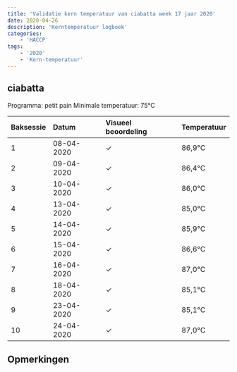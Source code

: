 ```yaml
---
title: 'Validatie kern temperatuur van ciabatta week 17 jaar 2020'
date: 2020-04-26
description: 'Kerntemperatuur logboek'
categories:
    - 'HACCP'
tags:
    - '2020'
    - 'Kern-temperatuur'
---
```


## ciabatta

Programma: petit pain
Minimale temperatuur: 75°C

| Baksessie | Datum | Visueel beoordeling | Temperatuur |
|:---|:---|:---|:---|
| 1 | 08-04-2020 | &check; | 86,9°C |
| 2 | 09-04-2020 | &check; | 86,4°C |
| 3 | 10-04-2020 | &check; | 86,0°C |
| 4 | 13-04-2020 | &check; | 85,0°C |
| 5 | 14-04-2020 | &check; | 85,9°C |
| 6 | 15-04-2020 | &check; | 86,6°C |
| 7 | 16-04-2020 | &check; | 87,0°C |
| 8 | 18-04-2020 | &check; | 85,1°C |
| 9 | 23-04-2020 | &check; | 85,1°C |
| 10 | 24-04-2020 | &check; | 87,0°C |

## Opmerkingen



